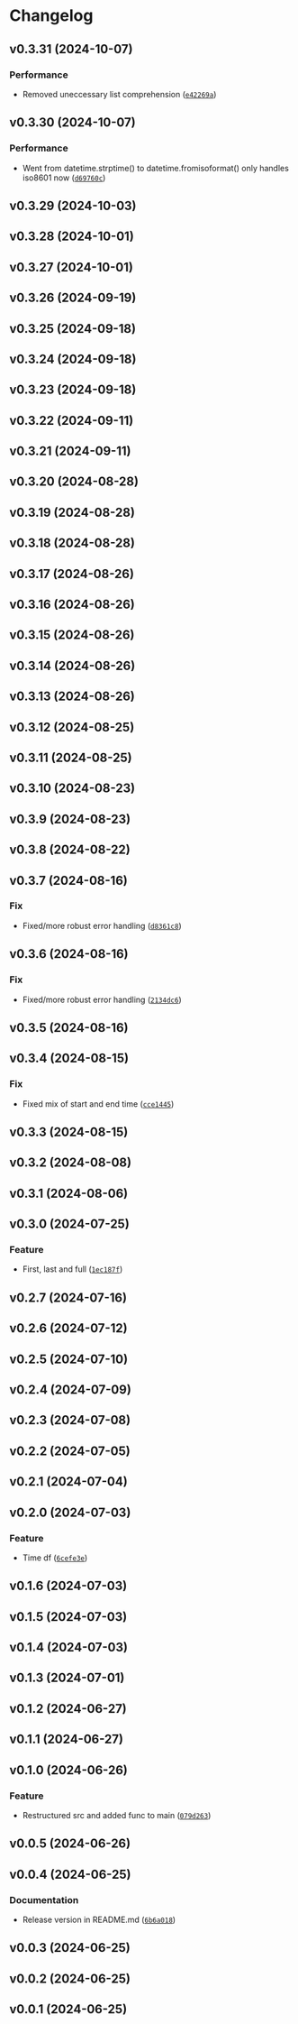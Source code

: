 # Changelog

<!--next-version-placeholder-->

## v0.3.31 (2024-10-07)

### Performance

* Removed uneccessary list comprehension ([`e42269a`](https://github.com/ArminIrannejad/PCS7data/commit/e42269ac6c135fe81509ba7c258d6d686a823d0d))

## v0.3.30 (2024-10-07)

### Performance

* Went from datetime.strptime() to datetime.fromisoformat() only handles iso8601 now ([`d69760c`](https://github.com/ArminIrannejad/PCS7data/commit/d69760cb66026f60184726665474f6babee1c057))

## v0.3.29 (2024-10-03)



## v0.3.28 (2024-10-01)



## v0.3.27 (2024-10-01)



## v0.3.26 (2024-09-19)



## v0.3.25 (2024-09-18)



## v0.3.24 (2024-09-18)



## v0.3.23 (2024-09-18)



## v0.3.22 (2024-09-11)



## v0.3.21 (2024-09-11)



## v0.3.20 (2024-08-28)



## v0.3.19 (2024-08-28)



## v0.3.18 (2024-08-28)



## v0.3.17 (2024-08-26)



## v0.3.16 (2024-08-26)



## v0.3.15 (2024-08-26)



## v0.3.14 (2024-08-26)



## v0.3.13 (2024-08-26)



## v0.3.12 (2024-08-25)



## v0.3.11 (2024-08-25)



## v0.3.10 (2024-08-23)



## v0.3.9 (2024-08-23)



## v0.3.8 (2024-08-22)



## v0.3.7 (2024-08-16)

### Fix

* Fixed/more robust error handling ([`d8361c8`](https://github.com/ArminIrannejad/PCS7data/commit/d8361c8315a199d48379b25318bb7782bab80c43))

## v0.3.6 (2024-08-16)

### Fix

* Fixed/more robust error handling ([`2134dc6`](https://github.com/ArminIrannejad/PCS7data/commit/2134dc673a84489880acfe6f5ecad316ef1062e8))

## v0.3.5 (2024-08-16)



## v0.3.4 (2024-08-15)

### Fix

* Fixed mix of start and end time ([`cce1445`](https://github.com/ArminIrannejad/PCS7data/commit/cce1445268f11c84ffcfba1c11d878b396eb3a83))

## v0.3.3 (2024-08-15)



## v0.3.2 (2024-08-08)



## v0.3.1 (2024-08-06)



## v0.3.0 (2024-07-25)

### Feature

* First, last and full ([`1ec187f`](https://github.com/ArminIrannejad/PCS7data/commit/1ec187f11ea6eb4993c2d8c8dd3c78acd385cda3))

## v0.2.7 (2024-07-16)



## v0.2.6 (2024-07-12)



## v0.2.5 (2024-07-10)



## v0.2.4 (2024-07-09)



## v0.2.3 (2024-07-08)



## v0.2.2 (2024-07-05)



## v0.2.1 (2024-07-04)



## v0.2.0 (2024-07-03)

### Feature

* Time df ([`6cefe3e`](https://github.com/ArminIrannejad/PCS7data/commit/6cefe3e1f49b99b90b01a0686174c428d6fbbaab))

## v0.1.6 (2024-07-03)



## v0.1.5 (2024-07-03)



## v0.1.4 (2024-07-03)



## v0.1.3 (2024-07-01)



## v0.1.2 (2024-06-27)



## v0.1.1 (2024-06-27)



## v0.1.0 (2024-06-26)

### Feature

* Restructured src and added func to main ([`079d263`](https://github.com/ArminIrannejad/PCS7data/commit/079d263a9dd3f7bd63dd6d3c70cc94c8c743777d))

## v0.0.5 (2024-06-26)



## v0.0.4 (2024-06-25)

### Documentation

* Release version in README.md ([`6b6a018`](https://github.com/ArminIrannejad/PCS7data/commit/6b6a0182c2a4881f93c955854cb7e3de37fa02b6))

## v0.0.3 (2024-06-25)



## v0.0.2 (2024-06-25)



## v0.0.1 (2024-06-25)


